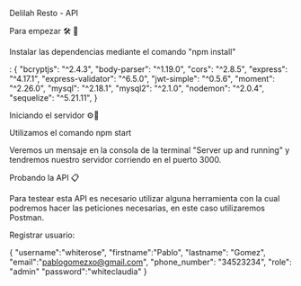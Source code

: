 Delilah Resto - API

Para empezar 🛠️ 🚀

Instalar las dependencias mediante el comando "npm install" 

: {
        "bcryptjs": "^2.4.3",
        "body-parser": "^1.19.0",
        "cors": "^2.8.5",
        "express": "^4.17.1",
        "express-validator": "^6.5.0",
        "jwt-simple": "^0.5.6",
        "moment": "^2.26.0",
        "mysql": "^2.18.1",
        "mysql2": "^2.1.0",
        "nodemon": "^2.0.4",
        "sequelize": "^5.21.11",
}

Iniciando el servidor ⚙️🔧

Utilizamos el comando npm start 

Veremos un mensaje en la consola de la terminal "Server up and running" y tendremos nuestro servidor corriendo en el puerto 3000.

 Probando la API 📋
 
 Para testear esta API es necesario utilizar alguna herramienta con la cual podremos hacer las peticiones necesarias, en este caso utilizaremos Postman.
 
 
 Registrar usuario:
 
 
 {
	"username":"whiterose",
	"firstname":"Pablo",
  "lastname": "Gomez",
    "email":"pablogomezxo@gmail.com",
    "phone_number": "34523234",
    "role": "admin"
    "password":"whiteclaudia"
  }
 
 
 
